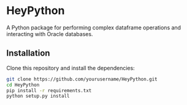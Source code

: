 # HeyPython

A Python package for performing complex dataframe operations and interacting with Oracle databases.

## Installation

Clone this repository and install the dependencies:

```bash
git clone https://github.com/yourusername/HeyPython.git
cd HeyPython
pip install -r requirements.txt
python setup.py install